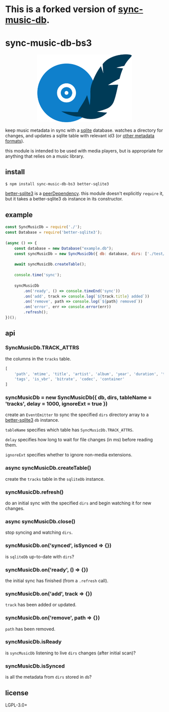 # This is a forked version of [sync-music-db](https://www.npmjs.com/package/sync-music-db).

# sync-music-db-bs3

<p align="center"><img src="./sync-music-db.svg" width="300"></p>

keep music metadata in sync with a [sqlite](https://sqlite.org/index.html)
database. watches a directory for changes, and updates a sqlite table with
relevant id3 (or [other metadata formats](
https://github.com/borewit/music-metadata#support-for-audio-file-types)).

this module is intended to be used with media players, but is appropriate for
anything that relies on a music library.

## install

    $ npm install sync-music-db-bs3 better-sqlite3

[better-sqlite3](https://www.npmjs.com/package/better-sqlite3) is a
[peerDependency](https://docs.npmjs.com/files/package.json#peerdependencies).
this module doesn't explicitly `require` it, but it takes a better-sqlite3 `db`
instance in its constructor.

## example

```javascript
const SyncMusicDb = require('./');
const Database = require('better-sqlite3');

(async () => {
    const database = new Database("example.db");
    const syncMusicDb = new SyncMusicDb({ db: database, dirs: ['./test/_music'] });

    await syncMusicDb.createTable();

    console.time('sync');

    syncMusicDb
        .on('ready', () => console.timeEnd('sync'))
        .on('add', track => console.log(`${track.title} added`))
        .on('remove', path => console.log(`${path} removed`))
        .on('error', err => console.error(err))
        .refresh();
})();
```

## api
### SyncMusicDb.TRACK\_ATTRS
the columns in the `tracks` table.

```javascript
[
    'path', 'mtime', 'title', 'artist', 'album', 'year', 'duration', 'track_no',
    'tags', 'is_vbr', 'bitrate', 'codec', 'container'
]
```

### syncMusicDb = new SyncMusicDb({ db, dirs, tableName = 'tracks', delay = 1000, ignoreExt = true })
create an `EventEmitter` to sync the specified `dirs` directory array to a
[better-sqlite3](https://www.npmjs.com/package/better-sqlite3) `db` instance.

`tableName` specifies which table has `SyncMusicDb.TRACK_ATTRS`.

`delay` specifies how long to wait for file changes (in ms) before reading them.

`ignoreExt` specifies whether to ignore non-media extensions.

### async syncMusicDb.createTable()
create the `tracks` table in the `sqliteDb` instance.

### syncMusicDb.refresh()
do an initial sync with the specified `dirs` and begin watching it for
new changes.

### async syncMusicDb.close()
stop syncing and watching `dirs`.

### syncMusicDb.on('synced', isSynced => {})
is `sqliteDb` up-to-date with `dirs`?

### syncMusicDb.on('ready', () => {})
the initial sync has finished (from a `.refresh` call).

### syncMusicDb.on('add', track => {})
`track` has been added or updated.

### syncMusicDb.on('remove', path => {})
`path` has been removed.

### syncMusicDb.isReady
is `syncMusicDb` listening to live `dirs` changes (after initial scan)?

### syncMusicDb.isSynced
is all the metadata from `dirs` stored in `db`?

## license
LGPL-3.0+
